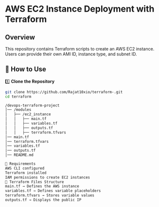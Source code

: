 # AWS EC2 Instance Deployment with Terraform

## Overview
This repository contains Terraform scripts to create an AWS EC2 instance. Users can provide their own AMI ID, instance type, and subnet ID.

## 📌 How to Use

1️⃣ **Clone the Repository**
```sh
git clone https://github.com/Rajat10xio/terraform-.git
cd terraform

/devops-terraform-project
│── /modules
│   ├── /ec2_instance
│   │   ├── main.tf
│   │   ├── variables.tf
│   │   ├── outputs.tf
│   │   ├── terraform.tfvars
│── main.tf
│── terraform.tfvars
│── variables.tf
│── outputs.tf
│── README.md

📌 Requirements
AWS CLI configured
Terraform installed
IAM permissions to create EC2 instances
📌 Terraform Files Structure
main.tf → Defines the AWS instance
variables.tf → Defines variable placeholders
terraform.tfvars → Stores variable values
outputs.tf → Displays the public IP
